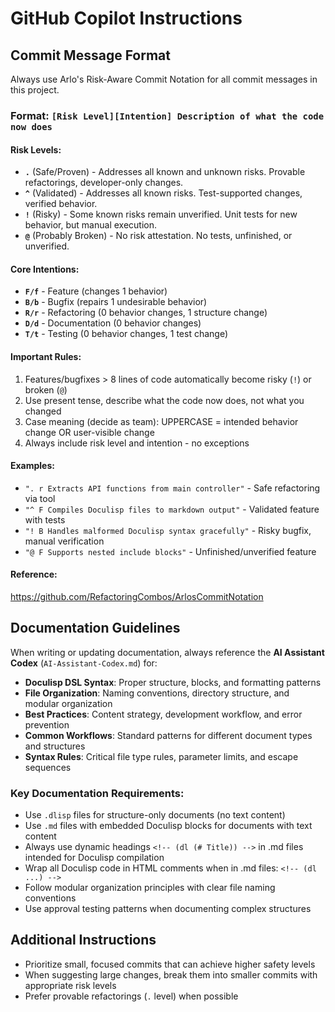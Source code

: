 # GitHub Copilot Instructions

## Commit Message Format

Always use Arlo's Risk-Aware Commit Notation for all commit messages in this project.

### Format: `[Risk Level][Intention] Description of what the code now does`

#### Risk Levels:
- **`.`** (Safe/Proven) - Addresses all known and unknown risks. Provable refactorings, developer-only changes.
- **`^`** (Validated) - Addresses all known risks. Test-supported changes, verified behavior.
- **`!`** (Risky) - Some known risks remain unverified. Unit tests for new behavior, but manual execution.
- **`@`** (Probably Broken) - No risk attestation. No tests, unfinished, or unverified.

#### Core Intentions:
- **`F/f`** - Feature (changes 1 behavior)
- **`B/b`** - Bugfix (repairs 1 undesirable behavior)
- **`R/r`** - Refactoring (0 behavior changes, 1 structure change)
- **`D/d`** - Documentation (0 behavior changes)
- **`T/t`** - Testing (0 behavior changes, 1 test change)

#### Important Rules:
1. Features/bugfixes > 8 lines of code automatically become risky (`!`) or broken (`@`)
2. Use present tense, describe what the code now does, not what you changed
3. Case meaning (decide as team): UPPERCASE = intended behavior change OR user-visible change
4. Always include risk level and intention - no exceptions

#### Examples:
- `". r Extracts API functions from main controller"` - Safe refactoring via tool
- `"^ F Compiles Doculisp files to markdown output"` - Validated feature with tests
- `"! B Handles malformed Doculisp syntax gracefully"` - Risky bugfix, manual verification
- `"@ F Supports nested include blocks"` - Unfinished/unverified feature

#### Reference:
https://github.com/RefactoringCombos/ArlosCommitNotation

## Documentation Guidelines

When writing or updating documentation, always reference the **AI Assistant Codex** (`AI-Assistant-Codex.md`) for:

- **Doculisp DSL Syntax**: Proper structure, blocks, and formatting patterns
- **File Organization**: Naming conventions, directory structure, and modular organization
- **Best Practices**: Content strategy, development workflow, and error prevention
- **Common Workflows**: Standard patterns for different document types and structures
- **Syntax Rules**: Critical file type rules, parameter limits, and escape sequences

### Key Documentation Requirements:
- Use `.dlisp` files for structure-only documents (no text content)
- Use `.md` files with embedded Doculisp blocks for documents with text content
- Always use dynamic headings `<!-- (dl (# Title)) -->` in .md files intended for Doculisp compilation
- Wrap all Doculisp code in HTML comments when in .md files: `<!-- (dl ...) -->`
- Follow modular organization principles with clear file naming conventions
- Use approval testing patterns when documenting complex structures

## Additional Instructions

- Prioritize small, focused commits that can achieve higher safety levels
- When suggesting large changes, break them into smaller commits with appropriate risk levels
- Prefer provable refactorings (`.` level) when possible
